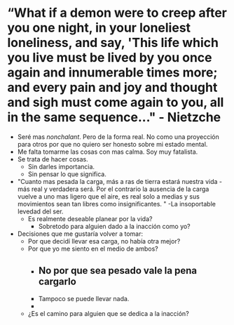 
# “What if a demon were to creep after you one night, in your loneliest loneliness, and say, 'This life which you live must be lived by you once again and innumerable times more; and every pain and joy and thought and sigh must come again to you, all in the same sequence..." - Nietzche


- Seré mas *nonchalant*. Pero de la forma real. No como una proyección para otros por que no quiero ser honesto sobre mi estado mental. 
- Me falta tomarme las cosas con mas calma. Soy muy fatalista. 
- Se trata de hacer cosas.
	- Sin darles importancia. 
	- Sin pensar lo que significa.
- "Cuanto mas pesada la carga, más a ras de tierra estará nuestra vida -más real y verdadera será. Por el contrario la ausencia de la carga vuelve a uno mas ligero que el aire, es real solo a medias y sus movimientos sean tan libres como insignificantes. " -La insoportable levedad del ser. 
	- Es realmente deseable planear por la vida?
		- Sobretodo para alguien dado a la inacción como yo?
- Decisiones que me gustaría volver a tomar:
	- Por que decidí llevar esa carga, no había otra mejor?
	- Por que yo me siento en el medio de ambos?
		- No por que sea pesado vale la pena cargarlo
			-
		- Tampoco se puede llevar nada. 
		- 
	- ¿Es el camino para alguien que se dedica a la inacción? 
 